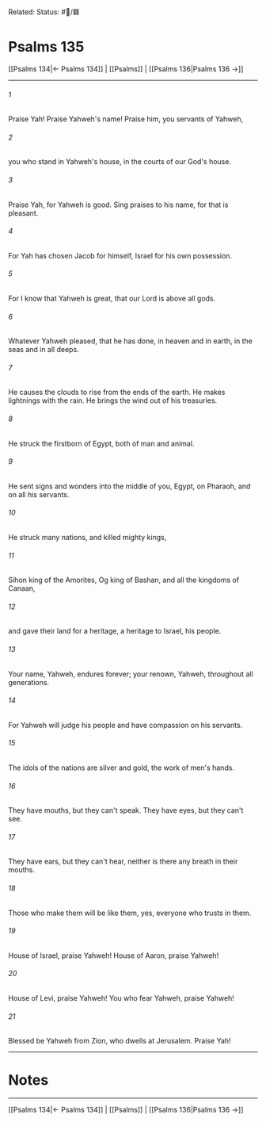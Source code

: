 Related:
Status: #📖/🟥
# Psalms 135

[[Psalms 134|← Psalms 134]] | [[Psalms]] | [[Psalms 136|Psalms 136 →]]
***



###### 1 
Praise Yah! Praise Yahweh's name! Praise him, you servants of Yahweh, 

###### 2 
you who stand in Yahweh's house, in the courts of our God's house. 

###### 3 
Praise Yah, for Yahweh is good. Sing praises to his name, for that is pleasant. 

###### 4 
For Yah has chosen Jacob for himself, Israel for his own possession. 

###### 5 
For I know that Yahweh is great, that our Lord is above all gods. 

###### 6 
Whatever Yahweh pleased, that he has done, in heaven and in earth, in the seas and in all deeps. 

###### 7 
He causes the clouds to rise from the ends of the earth. He makes lightnings with the rain. He brings the wind out of his treasuries. 

###### 8 
He struck the firstborn of Egypt, both of man and animal. 

###### 9 
He sent signs and wonders into the middle of you, Egypt, on Pharaoh, and on all his servants. 

###### 10 
He struck many nations, and killed mighty kings, 

###### 11 
Sihon king of the Amorites, Og king of Bashan, and all the kingdoms of Canaan, 

###### 12 
and gave their land for a heritage, a heritage to Israel, his people. 

###### 13 
Your name, Yahweh, endures forever; your renown, Yahweh, throughout all generations. 

###### 14 
For Yahweh will judge his people and have compassion on his servants. 

###### 15 
The idols of the nations are silver and gold, the work of men's hands. 

###### 16 
They have mouths, but they can't speak. They have eyes, but they can't see. 

###### 17 
They have ears, but they can't hear, neither is there any breath in their mouths. 

###### 18 
Those who make them will be like them, yes, everyone who trusts in them. 

###### 19 
House of Israel, praise Yahweh! House of Aaron, praise Yahweh! 

###### 20 
House of Levi, praise Yahweh! You who fear Yahweh, praise Yahweh! 

###### 21 
Blessed be Yahweh from Zion, who dwells at Jerusalem. Praise Yah!

---
# Notes


***
[[Psalms 134|← Psalms 134]] | [[Psalms]] | [[Psalms 136|Psalms 136 →]]
